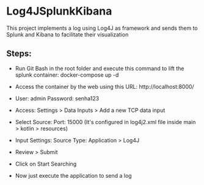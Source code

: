 # Log4JSplunkKibana
This project implements a log using Log4J as framework and sends them to Splunk and Kibana to facilitate their visualization

## Steps:

* Run Git Bash in the root folder and execute this command to lift the splunk container: docker-compose up -d

* Access the container by the web using this URL: http://localhost:8000/

* User: admin Password: senha123

* Access: Settings > Data Inputs > Add a new TCP data input

* Select Source: Port: 15000 (It's configured in log4j2.xml file inside main > kotlin > resources)

* Input Settings: Source Type: Application > Log4J

* Review > Submit

* Click on Start Searching

* Now just execute the application to send a log
